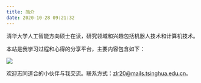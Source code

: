 ```yaml
---
title: 简介
date: 2020-10-28 09:21:32
---
```


清华大学人工智能方向硕士在读，研究领域和兴趣包括机器人技术和计算机技术。

本站是我学习过程和心得的分享平台，主要内容包含如下：

<img src='http://i2.tiimg.com/728885/6c78e80bf47ada04.png'>

欢迎志同道合的小伙伴与我交流。联系方式：zlr20@mails.tsinghua.edu.cn。